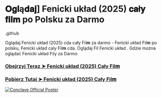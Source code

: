 # 𝐎𝐠𝐥ą𝐝𝐚𝐣] Fenicki układ (2025) 𝐜𝐚ł𝐲 𝐟𝐢𝐥𝐦 po Polsku za Darmo

.github

Oglądaj Fenicki układ (2025) cda cały Fil𝐦 za darmo - Fenicki układ Fil𝐦 po polsku, Fenicki układ caly Fil𝐦 cda. Oglądaj Fil Fenicki układ . Gdzie można oglądać Fenicki układ Fily za Darmo

<h3><a href="https://aaamiiin.com/pl/movie/1137350/fenicki-ukad-cu-gitov🍿">Obejrzyj Teraz ➤ Fenicki układ (2025) Cały Fil𝐦</a></h3>

<h3><a href="https://aaamiiin.com/pl/movie/1137350/fenicki-ukad-cu-gitov🍿">Pobierz Tutaj ➤ Fenicki układ (2025) Cały Fil𝐦</a></h3>

[![Conclave Official Poster](https://image.tmdb.org/t/p/original/aHjpixSOn166tZLWRdIvHWDPu6y.jpg)](https://aaamiiin.com/pl/movie/1137350/fenicki-ukad-cu-gitov🍿)
